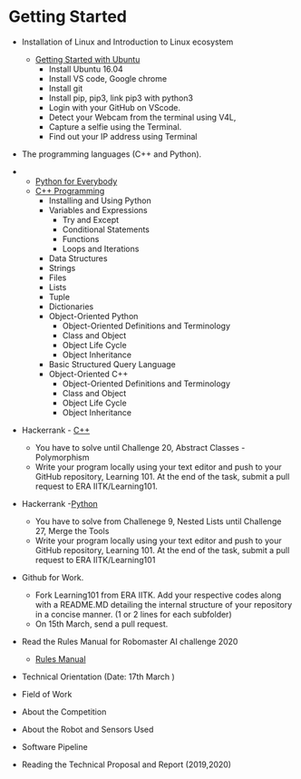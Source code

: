 # Getting Started
- Installation of Linux and Introduction to Linux ecosystem
  - [Getting Started with Ubuntu](https://bioinf.comav.upv.es/courses/unix/documentacion/Getting%20Started%20with%20Ubuntu%2016.04.pdf)
    - Install Ubuntu 16.04
    - Install VS code, Google chrome
    - Install git
    - Install pip, pip3, link pip3 with python3
    - Login with your GitHub on VScode.
    - Detect your Webcam from the terminal using V4L,
    - Capture a selfie using the Terminal.
    - Find out your IP address using Terminal

- The programming languages (C++ and Python).

-
  - [Python for Everybody](http://do1.dr-chuck.com/pythonlearn/EN_us/pythonlearn.pdf)
  - [C++ Programming](https://books.goalkicker.com/CPlusPlusBook/)
    - Installing and Using Python
    - Variables and Expressions
      - Try and Except
      - Conditional Statements
      - Functions
      - Loops and Iterations
    -  Data Structures
      - Strings
      - Files
      - Lists
      - Tuple
      - Dictionaries
    - Object-Oriented Python
      - Object-Oriented Definitions and Terminology
      - Class and Object
      - Object Life Cycle
      - Object Inheritance
    - Basic Structured Query Language
    - Object-Oriented C++
      - Object-Oriented Definitions and Terminology
      - Class and Object
      - Object Life Cycle
      - Object Inheritance
- Hackerrank - [ C++](https://www.hackerrank.com/domains/cpp)
  - You have to solve until Challenge 20, Abstract Classes - Polymorphism
  - Write your program locally using your text editor and push to your GitHub repository, Learning 101. At the end of the task, submit a pull request to ERA IITK/Learning101.

- Hackerrank -[Python](https://www.hackerrank.com/domains/python)
  - You have to solve from Challenege 9, Nested Lists until Challenge 27, Merge the Tools
  - Write your program locally using your text editor and push to your GitHub repository, Learning 101. At the end of the task, submit a pull request to ERA IITK/Learning101

- Github for Work.
  - Fork Learning101 from ERA IITK. Add your respective codes along with a README.MD detailing the internal structure of your repository in a concise manner. (1 or 2 lines for each subfolder)
  - On 15th March, send a pull request.
- Read the Rules Manual for Robomaster AI challenge 2020
  - [Rules Manual](https://rm-static.djicdn.com/documents/13194/7093b13b7252c1578312041129821655.pdf)
- Technical Orientation (Date: 17th March )

 - Field of Work
 - About the Competition
 - About the Robot and Sensors Used
 - Software Pipeline
 - Reading the Technical Proposal and Report (2019,2020)

